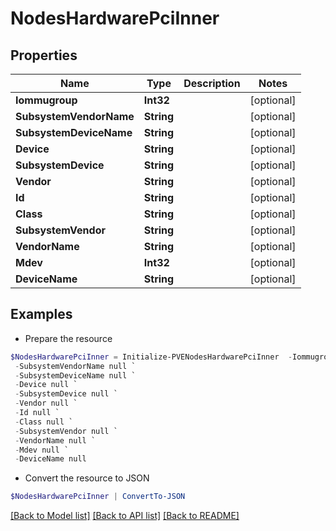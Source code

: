 # NodesHardwarePciInner
## Properties

Name | Type | Description | Notes
------------ | ------------- | ------------- | -------------
**Iommugroup** | **Int32** |  | [optional] 
**SubsystemVendorName** | **String** |  | [optional] 
**SubsystemDeviceName** | **String** |  | [optional] 
**Device** | **String** |  | [optional] 
**SubsystemDevice** | **String** |  | [optional] 
**Vendor** | **String** |  | [optional] 
**Id** | **String** |  | [optional] 
**Class** | **String** |  | [optional] 
**SubsystemVendor** | **String** |  | [optional] 
**VendorName** | **String** |  | [optional] 
**Mdev** | **Int32** |  | [optional] 
**DeviceName** | **String** |  | [optional] 

## Examples

- Prepare the resource
```powershell
$NodesHardwarePciInner = Initialize-PVENodesHardwarePciInner  -Iommugroup null `
 -SubsystemVendorName null `
 -SubsystemDeviceName null `
 -Device null `
 -SubsystemDevice null `
 -Vendor null `
 -Id null `
 -Class null `
 -SubsystemVendor null `
 -VendorName null `
 -Mdev null `
 -DeviceName null
```

- Convert the resource to JSON
```powershell
$NodesHardwarePciInner | ConvertTo-JSON
```

[[Back to Model list]](../README.md#documentation-for-models) [[Back to API list]](../README.md#documentation-for-api-endpoints) [[Back to README]](../README.md)


